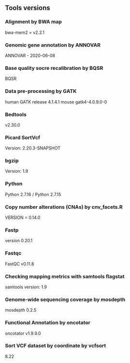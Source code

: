 ## Tools versions

### Alignment by **BWA map**
bwa-mem2 = v2.2.1

### Genomic gene annotation by **ANNOVAR**
ANNOVAR - 2020-06-08

### Base quality socre recalibration by **BQSR**
BQSR 

### Data pre-processing by **GATK**
human GATK release 4.1.4.1 
mouse gatk4-4.0.9.0-0

### Bedtools  
v2.30.0 

### Picard SortVcf 
Version: 2.20.3-SNAPSHOT 

### bgzip
Version: 1.9 

### Python
Python 2.7.16 / Python 2.7.15

### Copy number alterations (CNAs) by **cnv_facets.R**
VERSION = 0.14.0 

### **Fastp**
version 0.20.1 

### **Fastqc**
FastQC v0.11.8 

### Checking mapping metrics with **samtools** flagstat
samtools version: 1.9 

### Genome-wide sequencing coverage by **mosdepth**
mosdepth 0.2.5

### Functional Annotation by **oncotator**
oncotator v1.9.9.0 

### Sort VCF dataset by coordinate by **vcfsort**
8.22 
